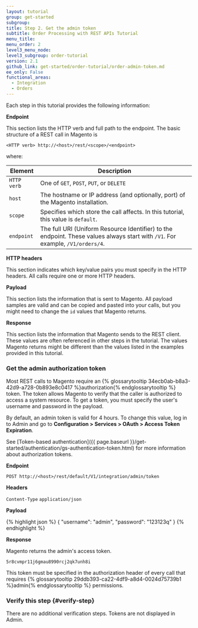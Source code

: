 ```yaml
---
layout: tutorial
group: get-started
subgroup:
title: Step 2. Get the admin token
subtitle: Order Processing with REST APIs Tutorial
menu_title:
menu_order: 2
level3_menu_node:
level3_subgroup: order-tutorial
version: 2.1
github_link: get-started/order-tutorial/order-admin-token.md
ee_only: False
functional_areas:
  - Integration
  - Orders
---
```


Each step in this tutorial provides the following information:

**Endpoint**

This section lists the HTTP verb and full path to the endpoint. The basic structure of a REST call in Magento is

`<HTTP verb> http://<host>/rest/<scope>/<endpoint>`

where:

Element | Description
--- | ---
`HTTP verb` | One of `GET`, `POST`, `PUT`, or `DELETE`
`host` | The hostname or IP address (and optionally, port) of the Magento installation.
`scope` | Specifies which store the call affects. In this tutorial, this value is `default`.
`endpoint` | The full URI (Uniform Resource Identifier) to the endpoint. These values always start with `/V1`. For example, `/V1/orders/4`.

**HTTP headers**

This section indicates which key/value pairs you must specify in the HTTP headers. All calls require one or more HTTP headers.

**Payload**

This section lists the information that is sent to Magento. All payload samples are valid and can be copied and pasted into your calls, but you might need to change the `id` values that Magento returns.

**Response**

This section lists the information that Magento sends to the REST client. These values are often referenced in other steps in the tutorial. The values Magento returns might be different than the values listed in the examples provided in this tutorial.

### Get the admin authorization token

Most REST calls to Magento require an {% glossarytooltip 34ecb0ab-b8a3-42d9-a728-0b893e8c0417 %}authorization{% endglossarytooltip %} token. The token allows Magento to verify that the caller is authorized to access a system resource. To get a token, you must specify the user's username and password in the payload.

By default, an admin token is valid for 4 hours. To change this value, log in to Admin and go to **Configuration > Services > OAuth > Access Token Expiration**.

See [Token-based authentication]({{ page.baseurl }}/get-started/authentication/gs-authentication-token.html) for more information about authorization tokens.

**Endpoint**

`POST http://<host>/rest/default/V1/integration/admin/token`

**Headers**

`Content-Type` `application/json`

**Payload**

{% highlight json %}
{
"username": "admin",
"password": "123123q"
}
{% endhighlight %}

**Response**

Magento returns the admin's access token.

`5r8cvmpr11j6gmau8990rcj2qk7unh8i`

This token must be specified in the authorization header of every call that requires {% glossarytooltip 29ddb393-ca22-4df9-a8d4-0024d75739b1 %}admin{% endglossarytooltip %} permissions.

### Verify this step {#verify-step}

There are no additional verification steps. Tokens are not displayed in Admin.
